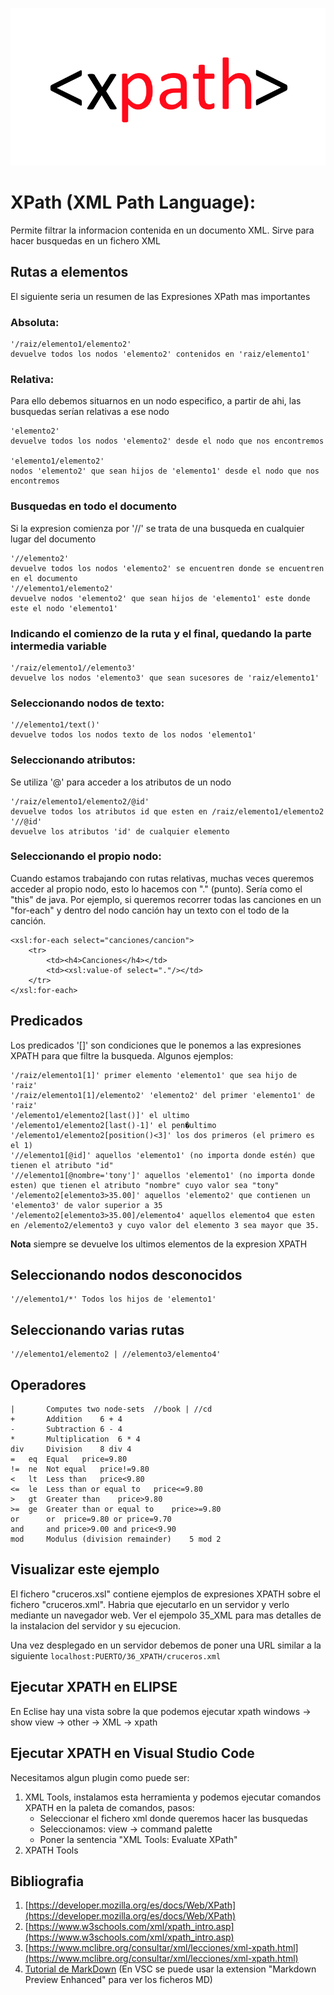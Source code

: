 ![XPATH](img/xpath.png "Aprende XPATH!!")

# XPath (XML Path Language): 
Permite filtrar la informacion contenida en un documento XML. Sirve para hacer busquedas en un fichero XML

## Rutas a elementos

El siguiente seria un resumen de las Expresiones XPath mas importantes

### Absoluta: 

	'/raiz/elemento1/elemento2' 
	devuelve todos los nodos 'elemento2' contenidos en 'raiz/elemento1'
	
### Relativa:
Para ello debemos situarnos en un nodo especifico, a partir de ahi, las busquedas serían relativas a ese nodo

	'elemento2' 
	devuelve todos los nodos 'elemento2' desde el nodo que nos encontremos

	'elemento1/elemento2' 
	nodos 'elemento2' que sean hijos de 'elemento1' desde el nodo que nos encontremos

### Busquedas en todo el documento
Si la expresion comienza por '//' se trata de una busqueda en cualquier lugar del documento

	'//elemento2' 
	devuelve todos los nodos 'elemento2' se encuentren donde se encuentren en el documento
	'//elemento1/elemento2' 
	devuelve nodos 'elemento2' que sean hijos de 'elemento1' este donde este el nodo 'elemento1'

### Indicando el comienzo de la ruta y el final, quedando la parte intermedia variable

	'/raiz/elemento1//elemento3' 
	devuelve los nodos 'elemento3' que sean sucesores de 'raiz/elemento1'

### Seleccionando nodos de texto:

	'//elemento1/text()'
	devuelve todos los nodos texto de los nodos 'elemento1'

### Seleccionando atributos:	
Se utiliza '@' para acceder a los atributos de un nodo

	'/raiz/elemento1/elemento2/@id' 
	devuelve todos los atributos id que esten en /raiz/elemento1/elemento2
	'//@id' 
	devuelve los atributos 'id' de cualquier elemento

### Seleccionando el propio nodo:
Cuando estamos trabajando con rutas relativas, muchas veces queremos acceder al propio nodo, esto lo hacemos con "." (punto). Sería como el "this" de java. Por ejemplo, si queremos recorrer todas las canciones en un "for-each" y dentro del nodo canción hay un texto con el todo de la canción.

	<xsl:for-each select="canciones/cancion">
        <tr>
            <td><h4>Canciones</h4></td> 
            <td><xsl:value-of select="."/></td>
        </tr>
    </xsl:for-each>  
 
## Predicados

Los predicados '[]' son condiciones que le ponemos a las expresiones XPATH para que filtre la busqueda. Algunos ejemplos:

	'/raiz/elemento1[1]' primer elemento 'elemento1' que sea hijo de 'raiz'
	'/raiz/elemento1[1]/elemento2' 'elemento2' del primer 'elemento1' de 'raiz'
	'/elemento1/elemento2[last()]' el ultimo
	'/elemento1/elemento2[last()-1]' el pen�ultimo
	'/elemento1/elemento2[position()<3]' los dos primeros (el primero es el 1)
	'//elemento1[@id]' aquellos 'elemento1' (no importa donde estén) que tienen el atributo "id"
	'//elemento1[@nombre='tony']' aquellos 'elemento1' (no importa donde esten) que tienen el atributo "nombre" cuyo valor sea "tony"
	'/elemento2[elemento3>35.00]' aquellos 'elemento2' que contienen un 'elemento3' de valor superior a 35
	'/elemento2[elemento3>35.00]/elemento4' aquellos elemento4 que esten en /elemento2/elemento3 y cuyo valor del elemento 3 sea mayor que 35. 
	
**Nota** siempre se devuelve los ultimos elementos de la expresion XPATH

## Seleccionando nodos desconocidos

	'//elemento1/*' Todos los hijos de 'elemento1'

## Seleccionando varias rutas

	'//elemento1/elemento2 | //elemento3/elemento4'

## Operadores

	|		Computes two node-sets	//book | //cd
	+		Addition	6 + 4
	-		Subtraction	6 - 4
	*		Multiplication	6 * 4
	div		Division	8 div 4
	=	eq	Equal	price=9.80
	!=	ne	Not equal	price!=9.80
	<	lt	Less than	price<9.80
	<=	le	Less than or equal to	price<=9.80
	>	gt	Greater than	price>9.80
	>=	ge	Greater than or equal to	price>=9.80
	or		or	price=9.80 or price=9.70
	and		and	price>9.00 and price<9.90
	mod		Modulus (division remainder)	5 mod 2

## Visualizar este ejemplo 

El fichero "cruceros.xsl" contiene ejemplos de expresiones XPATH sobre el fichero "cruceros.xml". Habria que ejecutarlo en un servidor y verlo mediante un navegador web. Ver el ejempolo 35_XML para mas detalles de la instalacion del servidor y su ejecucion.

Una vez desplegado en un servidor debemos de poner una URL similar a la siguiente 
<code>localhost:PUERTO/36_XPATH/cruceros.xml</code>

## Ejecutar XPATH en ELIPSE

En Eclise hay una vista sobre la que podemos ejecutar xpath
windows -> show view -> other -> XML -> xpath

## Ejecutar XPATH en Visual Studio Code
Necesitamos algun plugin como puede ser:
1. XML Tools, instalamos esta herramienta y podemos ejecutar comandos XPATH en la paleta de comandos, pasos:
    - Seleccionar el fichero xml donde queremos hacer las busquedas
    - Seleccionamos: view -> command palette
    - Poner la sentencia "XML Tools: Evaluate XPath"
2. XPATH Tools

## Bibliografia
1. [https://developer.mozilla.org/es/docs/Web/XPath](https://developer.mozilla.org/es/docs/Web/XPath)
2. [https://www.w3schools.com/xml/xpath_intro.asp](https://www.w3schools.com/xml/xpath_intro.asp)
3. [https://www.mclibre.org/consultar/xml/lecciones/xml-xpath.html](https://www.mclibre.org/consultar/xml/lecciones/xml-xpath.html)
4. [Tutorial de MarkDown](https://www.markdownguide.org/basic-syntax/) (En VSC se puede usar la extension "Markdown Preview Enhanced" para ver los ficheros MD)

